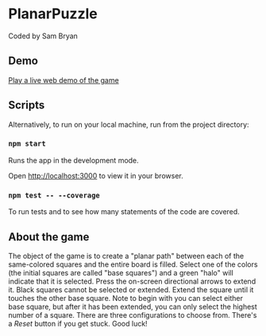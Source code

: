# PlanarPuzzle

Coded by Sam Bryan

## Demo

[Play a live web demo of the game](https://samueldavidbryan.github.io/planar-puzzle/)


## Scripts

Alternatively, to run on your local machine, run from the project directory:

### `npm start`

Runs the app in the development mode.

Open [http://localhost:3000](http://localhost:3000) to view it in your browser.

### `npm test -- --coverage`

To run tests and to see how many statements of the code are covered.

## About the game

The object of the game is to create a "planar path" between each of the same-colored squares and the entire board is filled. Select one of the colors (the initial squares are called "base squares") and a green "halo" will indicate that it is selected. Press the on-screen directional arrows to extend it. Black squares cannot be selected or extended. Extend the square until it touches the other base square. Note to begin with you can select either base square, but after it has been extended, you can only select the highest number of a square. There are three configurations to choose from. There's a *Reset* button if you get stuck. Good luck!